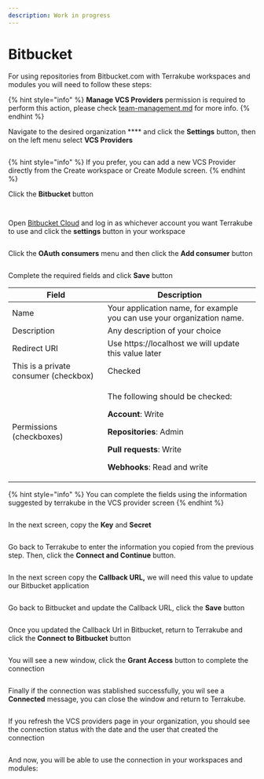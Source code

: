 ```yaml
---
description: Work in progress
---
```


# Bitbucket

For using repositories from Bitbucket.com with Terrakube workspaces and modules you will need to follow these steps:

{% hint style="info" %}
**Manage VCS Providers** permission is required to perform this action, please check [team-management.md](../organizations/team-management.md "mention") for more info.
{% endhint %}

Navigate to the desired organization **** and click the **Settings** button, then on the left menu select **VCS Providers**&#x20;

<figure><img src="../../.gitbook/assets/image (14) (2).png" alt=""><figcaption></figcaption></figure>

{% hint style="info" %}
If you prefer, you can add a new VCS Provider directly from the Create workspace or Create Module screen.
{% endhint %}

Click the **Bitbucket** button

<figure><img src="../../.gitbook/assets/image (21).png" alt=""><figcaption></figcaption></figure>

<figure><img src="../../.gitbook/assets/image (5) (3).png" alt=""><figcaption></figcaption></figure>

Open [Bitbucket Cloud](https://bitbucket.org) and log in as whichever account you want Terrakube to use and click the **settings** button in your workspace

<figure><img src="../../.gitbook/assets/image (58).png" alt=""><figcaption></figcaption></figure>

Click the **OAuth consumers** menu and then click the **Add consumer** button

<figure><img src="../../.gitbook/assets/image (3) (3).png" alt=""><figcaption></figcaption></figure>

Complete the required fields and click **Save**  button

| Field                                 | Description                                                                                                                                                                                                              |
| ------------------------------------- | ------------------------------------------------------------------------------------------------------------------------------------------------------------------------------------------------------------------------ |
| Name                                  | Your application name, for example you can use your organization name.                                                                                                                                                   |
| Description                           | Any description of your choice                                                                                                                                                                                           |
| Redirect URI                          | Use https://localhost we will update this value later                                                                                                                                                                    |
| This is a private consumer (checkbox) | Checked                                                                                                                                                                                                                  |
| Permissions (checkboxes)              | <p>The following should be checked: </p><p><strong>Account</strong>: Write </p><p><strong>Repositories</strong>: Admin </p><p><strong>Pull requests</strong>: Write </p><p><strong>Webhooks</strong>: Read and write</p> |

{% hint style="info" %}
You can complete the fields using the information suggested by terrakube in the VCS provider screen
{% endhint %}

<figure><img src="../../.gitbook/assets/image (8).png" alt=""><figcaption></figcaption></figure>

In the next screen, copy the **Key** and **Secret**

<figure><img src="../../.gitbook/assets/image (13).png" alt=""><figcaption></figcaption></figure>

Go back to Terrakube to enter the information you copied from the previous step. Then, click the **Connect and Continue** button.

<figure><img src="../../.gitbook/assets/image (2) (4).png" alt=""><figcaption></figcaption></figure>

In the next screen copy the **Callback URL,** we will need this value to update our Bitbucket application

<figure><img src="../../.gitbook/assets/image (2) (3).png" alt=""><figcaption></figcaption></figure>

Go back to Bitbucket and update the Callback URL, click the **Save** button

<figure><img src="../../.gitbook/assets/image (59).png" alt=""><figcaption></figcaption></figure>

Once you updated the Callback Url in Bitbucket, return to Terrakube and click the **Connect to Bitbucket** button

<figure><img src="../../.gitbook/assets/image (4) (3).png" alt=""><figcaption></figcaption></figure>

You will see a new window, click the **Grant Access** button to complete the connection

<figure><img src="../../.gitbook/assets/image (15).png" alt=""><figcaption></figcaption></figure>

Finally if the connection was stablished successfully, you wil see a **Connected** message, you can close the window and return to Terrakube.

<figure><img src="../../.gitbook/assets/image (6) (1) (5).png" alt=""><figcaption></figcaption></figure>

If you refresh the VCS providers page in your organization, you should see the connection status with the date and the user that created the connection

<figure><img src="../../.gitbook/assets/image (40).png" alt=""><figcaption></figcaption></figure>

And now, you will be able to use the connection in your workspaces and modules:

<figure><img src="../../.gitbook/assets/image (9).png" alt=""><figcaption></figcaption></figure>
